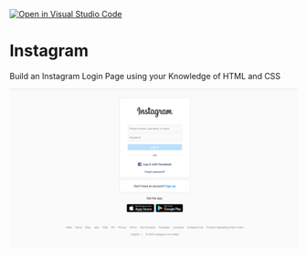 [![Open in Visual Studio Code](https://classroom.github.com/assets/open-in-vscode-c66648af7eb3fe8bc4f294546bfd86ef473780cde1dea487d3c4ff354943c9ae.svg)](https://classroom.github.com/online_ide?assignment_repo_id=8496464&assignment_repo_type=AssignmentRepo)
# Instagram

Build an Instagram Login Page using your Knowledge of HTML and CSS

![Instagram Login Page](instagram.png)
